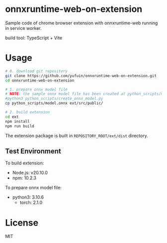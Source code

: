 # onnxruntime-web-on-extension
Sample code of chrome browser extension with onnxruntime-web running in service worker.

build tool: TypeScript + Vite

# Usage
```bash
# 0. download git repository
git clone https://github.com/yufuin/onnxruntime-web-on-extension.git
cd onnxruntime-web-on-extension

# 1. prepare onnx model file
# NOTE: the sample onnx model file has been created at python_scripts/model.onnx. To reproduce the creation process, run `python3 python_scripts/create_onnx_model.py`.
#python3 python_scripts/create_onnx_model.py
cp python_scripts/model.onnx ext/src/public/

# 2. build extension
cd ext
npm install
npm run build
```

The extension package is built in `REPOSITORY_ROOT/ext/dist` directory.

## Test Environment
To build extension:
- Node.js: v20.10.0
- npm: 10.2.3

To prepare onnx model file:
- python3: 3.10.6
  - torch: 2.1.0

# License
MIT
